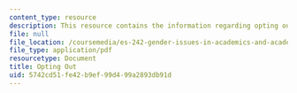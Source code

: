 ```yaml
---
content_type: resource
description: This resource contains the information regarding opting out.
file: null
file_location: /coursemedia/es-242-gender-issues-in-academics-and-academia-spring-2004/5742cd51fe42b9ef99d499a2893db91d_MITES_242S04_ses12.pdf
file_type: application/pdf
resourcetype: Document
title: Opting Out
uid: 5742cd51-fe42-b9ef-99d4-99a2893db91d
---
```


